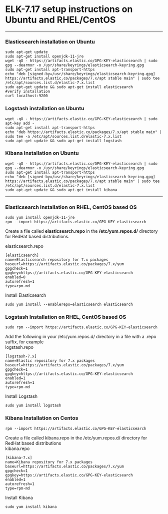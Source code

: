 # ELK-7.17 setup instructions on Ubuntu and RHEL/CentOS
-----------------------------------------------------------
### Elasticsearch installation on Ubuntu 
```
sudo apt-get update
sudo apt-get install openjdk-11-jre
wget -qO - https://artifacts.elastic.co/GPG-KEY-elasticsearch | sudo gpg --dearmor -o /usr/share/keyrings/elasticsearch-keyring.gpg
sudo apt-get install apt-transport-https
echo "deb [signed-by=/usr/share/keyrings/elasticsearch-keyring.gpg] https://artifacts.elastic.co/packages/7.x/apt stable main" | sudo tee /etc/apt/sources.list.d/elastic-7.x.list
sudo apt-get update && sudo apt-get install elasticsearch
#verify installation
curl localhost:9200 
```
### Logstash installation on Ubuntu 
```
wget -qO - https://artifacts.elastic.co/GPG-KEY-elasticsearch | sudo apt-key add -
sudo apt-get install apt-transport-https
echo "deb https://artifacts.elastic.co/packages/7.x/apt stable main" | sudo tee -a /etc/apt/sources.list.d/elastic-7.x.list
sudo apt-get update && sudo apt-get install logstash
```
### Kibana Installation on Ubuntu
```
wget -qO - https://artifacts.elastic.co/GPG-KEY-elasticsearch | sudo gpg --dearmor -o /usr/share/keyrings/elasticsearch-keyring.gpg
sudo apt-get install apt-transport-https
echo "deb [signed-by=/usr/share/keyrings/elasticsearch-keyring.gpg] https://artifacts.elastic.co/packages/7.x/apt stable main" | sudo tee /etc/apt/sources.list.d/elastic-7.x.list
sudo apt-get update && sudo apt-get install kibana
```


---------------------------------------------------------

### Elasticsearch Installation on RHEL, CentOS based OS
```
sudo yum install openjdk-11-jre
rpm --import https://artifacts.elastic.co/GPG-KEY-elasticsearch
```
Create a file called **elasticsearch.repo** in the **/etc/yum.repos.d/** directory for RedHat based distributions.

elasticsearch.repo
```
[elasticsearch]
name=Elasticsearch repository for 7.x packages
baseurl=https://artifacts.elastic.co/packages/7.x/yum
gpgcheck=1
gpgkey=https://artifacts.elastic.co/GPG-KEY-elasticsearch
enabled=0
autorefresh=1
type=rpm-md
```
Install Elasticsearch
```
sudo yum install --enablerepo=elasticsearch elasticsearch
```

### Logstash Installation on RHEL, CentOS based OS
```
sudo rpm --import https://artifacts.elastic.co/GPG-KEY-elasticsearch
```
Add the following in your /etc/yum.repos.d/ directory in a file with a .repo suffix, for example   
logstash.repo
```
[logstash-7.x]
name=Elastic repository for 7.x packages
baseurl=https://artifacts.elastic.co/packages/7.x/yum
gpgcheck=1
gpgkey=https://artifacts.elastic.co/GPG-KEY-elasticsearch
enabled=1
autorefresh=1
type=rpm-md
```
Install Logstash 
```
sudo yum install logstash
```
### Kibana Installation on Centos
```
rpm --import https://artifacts.elastic.co/GPG-KEY-elasticsearch
```
Create a file called kibana.repo in the /etc/yum.repos.d/ directory for RedHat based distributions   
kibana.repo
```
[kibana-7.x]
name=Kibana repository for 7.x packages
baseurl=https://artifacts.elastic.co/packages/7.x/yum
gpgcheck=1
gpgkey=https://artifacts.elastic.co/GPG-KEY-elasticsearch
enabled=1
autorefresh=1
type=rpm-md
```
Install Kibana 
```
sudo yum install kibana 
```
